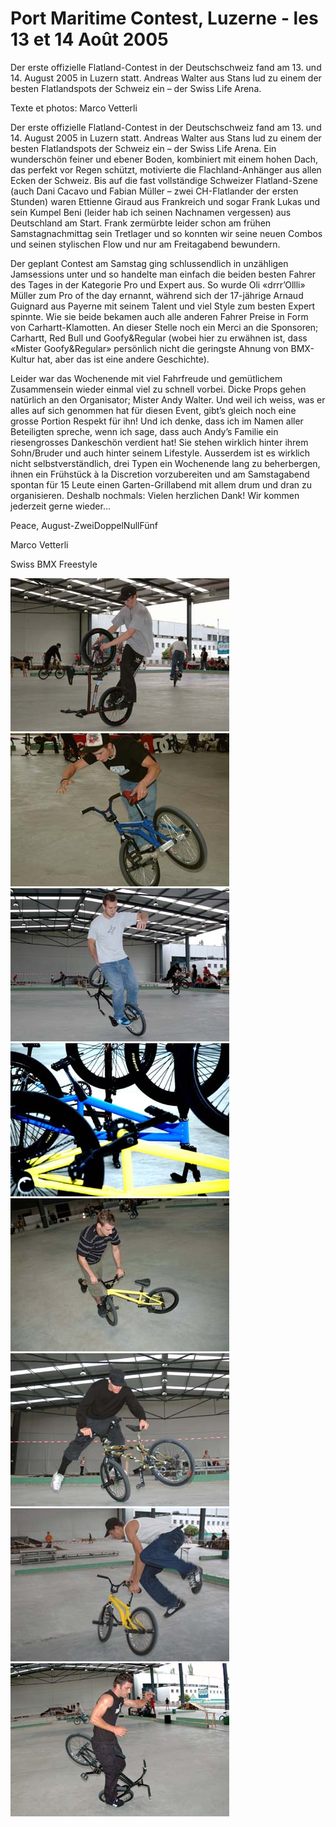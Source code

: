 # Port Maritime Contest, Luzerne - les 13 et 14 Août 2005

Der erste offizielle Flatland-Contest in der Deutschschweiz fand am 13. und 14. August 2005 in Luzern statt. Andreas Walter aus Stans lud zu einem der besten Flatlandspots der Schweiz ein – der Swiss Life Arena. 

Texte et photos: Marco Vetterli 

Der erste offizielle Flatland-Contest in der Deutschschweiz fand am 13. und 14. August 2005 in Luzern statt. Andreas Walter aus Stans lud zu einem der besten Flatlandspots der Schweiz ein – der Swiss Life Arena. Ein wunderschön feiner und ebener Boden, kombiniert mit einem hohen Dach, das perfekt vor Regen schützt, motivierte die Flachland-Anhänger aus allen Ecken der Schweiz. Bis auf die fast vollständige Schweizer Flatland-Szene (auch Dani Cacavo und Fabian Müller – zwei CH-Flatlander der ersten Stunden) waren Ettienne Giraud aus Frankreich und sogar Frank Lukas und sein Kumpel Beni (leider hab ich seinen Nachnamen vergessen) aus Deutschland am Start. Frank zermürbte leider schon am frühen Samstagnachmittag sein Tretlager und so konnten wir seine neuen Combos und seinen stylischen Flow und nur am Freitagabend bewundern. 

Der geplant Contest am Samstag ging schlussendlich in unzähligen Jamsessions unter und so handelte man einfach die beiden besten Fahrer des Tages in der Kategorie Pro und Expert aus. So wurde Oli «drrr’Ollli» Müller zum Pro of the day ernannt, während sich der 17-jährige Arnaud Guignard aus Payerne mit seinem Talent und viel Style zum besten Expert spinnte. Wie sie beide bekamen auch alle anderen Fahrer Preise in Form von Carhartt-Klamotten. An dieser Stelle noch ein Merci an die Sponsoren; Carhartt, Red Bull und Goofy&amp;Regular (wobei hier zu erwähnen ist, dass «Mister Goofy&amp;Regular» persönlich nicht die geringste Ahnung von BMX-Kultur hat, aber das ist eine andere Geschichte). 

Leider war das Wochenende mit viel Fahrfreude und gemütlichem Zusammensein wieder einmal viel zu schnell vorbei. Dicke Props gehen natürlich an den Organisator; Mister Andy Walter. Und weil ich weiss, was er alles auf sich genommen hat für diesen Event, gibt’s gleich noch eine grosse Portion Respekt für ihn! Und ich denke, dass ich im Namen aller Beteiligten spreche, wenn ich sage, dass auch Andy’s Familie ein riesengrosses Dankeschön verdient hat! Sie stehen wirklich hinter ihrem Sohn/Bruder und auch hinter seinem Lifestyle. Ausserdem ist es wirklich nicht selbstverständlich, drei Typen ein Wochenende lang zu beherbergen, ihnen ein Frühstück à la Discretion vorzubereiten und am Samstagabend spontan für 15 Leute einen Garten-Grillabend mit allem drum und dran zu organisieren. Deshalb nochmals: Vielen herzlichen Dank! Wir kommen jederzeit gerne wieder… 

Peace, August-ZweiDoppelNullFünf 

Marco Vetterli 

Swiss BMX Freestyle

![Andy Walter](./media/portmaritime05_01.jpg)
![Arnaud Guignard](./media/portmaritime05_02.jpg)
![Kumpel Beni](./media/portmaritime05_04.jpg)
![portmaritime05_05](./media/portmaritime05_05.jpg)
![Stefan "Lazer" Loeber](./media/portmaritime05_06.jpg)
![Dani Cacavo](./media/portmaritime05_08.jpg)
![Kili](./media/portmaritime05_09.jpg)
![Oli «drrr Ollli» Müller](./media/portmaritime05_11.jpg)
